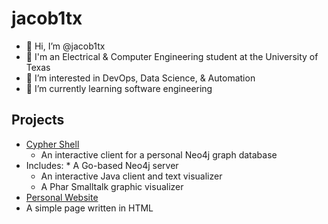 jacob1tx
=========
* 👋 Hi, I’m @jacob1tx
* 🏫 I'm an Electrical & Computer Engineering student at the University of Texas
* 👀 I’m interested in DevOps, Data Science, & Automation
* 🌱 I’m currently learning software engineering

Projects
--------
* [Cypher Shell](https://github.com/jacob1tx/pp-jgm3339)
	* An interactive client for a personal Neo4j graph database
 * Includes:
			* A Go-based Neo4j server
   * An interactive Java client and text visualizer
   * A Phar Smalltalk graphic visualizer
* [Personal Website](https://github.com/jacob1tx/jacob1tx.github.io)
 * A simple page written in HTML


